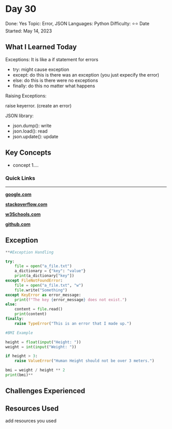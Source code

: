 # Day 30

Done: Yes
Topic: Error, JSON
Languages: Python
Difficulty: ⭐⭐
Date Started: May 14, 2023

## What I Learned Today

Exceptions: It is like a if statement for errors

- try: might cause exception
- except: do this is there was an exception (you just expecify the error)
- else: do this is there were no exceptions
- finally: do this no matter what happens

Raising Exceptions:

raise keyerror. (create an error)

JSON library:

- json.dump(): write
- json.load(): read
- json.update(): update

## Key Concepts

- concept 1....

### Quick Links

---

[**google.com**](http://www.google.com)

[**stackoverflow.com**](http://www.stackoverflow.com)

[**w3Schools.com**](https://www.w3schools.com/)

[**github.com**](https://github.com/)

## Exception

```python
**#Exception Handling

try:
    file = open("a_file.txt")
    a_dictionary = {"key": "value"}
    print(a_dictionary["key"])
except FileNotFoundError:
    file = open("a_file.txt", "w")
    file.write("Something")
except KeyError as error_message:
    print(f"The key {error_message} does not exist.")
else:
    content = file.read()
    print(content)
finally:
    raise TypeError("This is an error that I made up.")

#BMI Example

height = float(input("Height: "))
weight = int(input("Weight: "))

if height > 3:
    raise ValueError("Human Height should not be over 3 meters.")

bmi = weight / height ** 2
print(bmi)**
```

## Challenges Experienced

## Resources Used

add resources you used